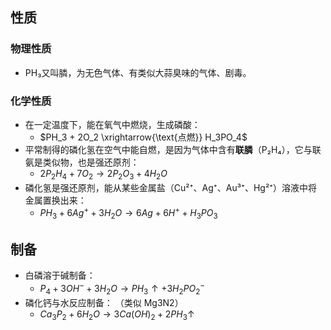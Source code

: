 
## 性质
### 物理性质
- PH₃又叫膦，为无色气体、有类似大蒜臭味的气体、剧毒。
### 化学性质
- 在一定温度下，能在氧气中燃烧，生成磷酸：  
	- $PH_3 + 2O_2 \xrightarrow{\text{点燃}} H_3PO_4$  
- 平常制得的磷化氢在空气中能自燃，是因为气体中含有**联膦**（P₂H₄），它与联氨是类似物，也是强还原剂：  
	- $2P_2H_4 + 7O_2 \rightarrow 2P_2O_3 + 4H_2O$  
- 磷化氢是强还原剂，能从某些金属盐（Cu²⁺、Ag⁺、Au³⁺、Hg²⁺）溶液中将金属置换出来：  
	- $PH_3 + 6Ag^+ + 3H_2O \rightarrow 6Ag + 6H^+ + H_3PO_3$  
## 制备  
  - 白磷溶于碱制备：  
	  - $P_4 + 3OH^- + 3H_2O \rightarrow PH_3↑ + 3H_2PO_2^-$  
  - 磷化钙与水反应制备：  （类似 Mg3N2）
	  - $Ca_3P_2 + 6H_2O \rightarrow 3Ca(OH)_2 + 2PH_3↑$  
